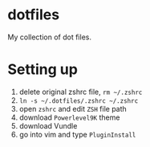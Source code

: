 # dotfiles
My collection of dot files.

# Setting up
1. delete original zshrc file, `rm ~/.zshrc`
2. `ln -s ~/.dotfiles/.zshrc ~/.zshrc`
3. open `zshrc` and edit `ZSH` file path
4. download `Powerlevel9K` theme
5. download Vundle
6. go into vim and type `PluginInstall`
